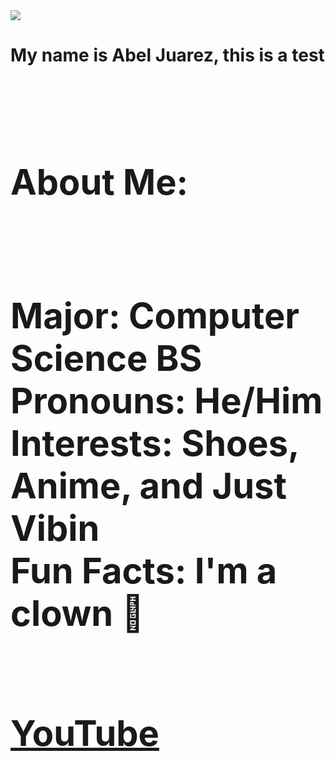 <img src="New Profile Pic.jpg">

<h1>My name is Abel Juarez, this is a test<h1>
<span style="white-space: pre-line">
<h1>About Me:<h1>
<p1>Major: Computer Science BS<p1>
<p1>Pronouns: He/Him<p1>
<p1>Interests: Shoes, Anime, and Just Vibin<p1>
<p1>Fun Facts: I'm a clown 	&#129313;<p1>

[YouTube](https://www.youtube.com/watch?v=kxWGV5RKNkM)
<span style="white-space: pre-line">
  
  
